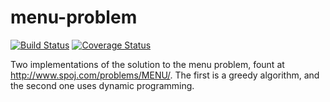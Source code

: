 # menu-problem

[![Build Status](https://travis-ci.org/wagoid/menu-problem.svg?branch=master)](https://travis-ci.org/wagoid/menu-problem)
[![Coverage Status](https://coveralls.io/repos/github/wagoid/menu-problem/badge.svg?branch=master)](https://coveralls.io/github/wagoid/menu-problem?branch=master)

Two implementations of the solution to the menu problem, fount at http://www.spoj.com/problems/MENU/. The first is a greedy algorithm, and the second one uses dynamic programming.
